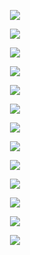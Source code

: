 <p align="center">
  <img src="https://github.com/micaelaacc/Proyecto_FunBio/blob/383d4403a2c7485e75b01fb8e67b14146af38f30/Im%C3%A1genes/1.png">
</p>

<p align="center">
  <img src="https://github.com/micaelaacc/Proyecto_FunBio/blob/8921ca59673d75fb82494bc9389364023228e05e/Im%C3%A1genes/2.png">
</p>

<p align="center">
  <img src="https://github.com/micaelaacc/Proyecto_FunBio/blob/dac84ef53033fbcebde452512c176f29a0bb6cc8/Im%C3%A1genes/3.png">
</p>

<p align="center">
  <img src="https://github.com/micaelaacc/Proyecto_FunBio/blob/56ad9af3334187d38dd6f7407ea60bcb06e3d254/Im%C3%A1genes/4.png">
</p>

<p align="center">
  <img src="https://github.com/micaelaacc/Proyecto_FunBio/blob/287994fc6728287e2cc14b6f1fe23bee35a14a0f/Im%C3%A1genes/5.png">
</p>

<p align="center">
  <img src="
https://github.com/micaelaacc/Proyecto_FunBio/blob/287994fc6728287e2cc14b6f1fe23bee35a14a0f/Im%C3%A1genes/6.png">
</p>

<p align="center">
  <img src="
https://github.com/micaelaacc/Proyecto_FunBio/blob/287994fc6728287e2cc14b6f1fe23bee35a14a0f/Im%C3%A1genes/7.png">
</p>

<p align="center">
  <img src="https://github.com/micaelaacc/Proyecto_FunBio/blob/287994fc6728287e2cc14b6f1fe23bee35a14a0f/Im%C3%A1genes/8.png">
</p>

<p align="center">
  <img src="https://github.com/micaelaacc/Proyecto_FunBio/blob/287994fc6728287e2cc14b6f1fe23bee35a14a0f/Im%C3%A1genes/9.png">
</p>

<p align="center">
  <img src="https://github.com/micaelaacc/Proyecto_FunBio/blob/287994fc6728287e2cc14b6f1fe23bee35a14a0f/Im%C3%A1genes/10.png">
</p>

<p align="center">
  <img src="https://github.com/micaelaacc/Proyecto_FunBio/blob/287994fc6728287e2cc14b6f1fe23bee35a14a0f/Im%C3%A1genes/11.png">
</p>

<p align="center">
  <img src="https://github.com/micaelaacc/Proyecto_FunBio/blob/287994fc6728287e2cc14b6f1fe23bee35a14a0f/Im%C3%A1genes/12.png
">
</p>

<p align="center">
  <img src="https://github.com/micaelaacc/Proyecto_FunBio/blob/287994fc6728287e2cc14b6f1fe23bee35a14a0f/Im%C3%A1genes/13.png">
</p>

<p align="center">
  <img src="">
</p>

<p align="center">
  <img src="">
</p>

<p align="center">
  <img src="">
</p>

<p align="center">
  <img src="">
</p>

<p align="center">
  <img src="">
</p>

<p align="center">
  <img src="">
</p>

<p align="center">
  <img src="">
</p>

<p align="center">
  <img src="">
</p>

<p align="center">
  <img src="">
</p>


<p align="center">
  <img src="">
</p>

<p align="center">
  <img src="">
</p>


<p align="center">
  <img src="">
</p>

<p align="center">
  <img src="">
</p>

<p align="center">
  <img src="">
</p>

<p align="center">
  <img src="">
</p>

<p align="center">
  <img src="">
</p>

<p align="center">
  <img src="">
</p>

<p align="center">
  <img src="">
</p>

<p align="center">
  <img src="">
</p>

<p align="center">
  <img src="">
</p>

<p align="center">
  <img src="">
</p>

<p align="center">
  <img src="">
</p>

<p align="center">
  <img src="">
</p>

<p align="center">
  <img src="">
</p>

<p align="center">
  <img src="">
</p>

<p align="center">
  <img src="">
</p>

<p align="center">
  <img src="">
</p>

<p align="center">
  <img src="">
</p>

<p align="center">
  <img src="">
</p>

<p align="center">
  <img src="">
</p>

<p align="center">
  <img src="">
</p>

<p align="center">
  <img src="">
</p>

<p align="center">
  <img src="">
</p>

<p align="center">
  <img src="">
</p>

<p align="center">
  <img src="">
</p>

<p align="center">
  <img src="">
</p>


<p align="center">
  <img src="">
</p>

<p align="center">
  <img src="">
</p>


<p align="center">
  <img src="">
</p>

